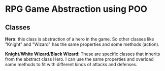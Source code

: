 # RPG Game Abstraction using POO

## Classes

**Hero**: this class is abstraction of a hero in the game. So other classes like "Knight" and "Wizard" has the same properties and some methods (action).

**Knight**/**White Wizard**/**Black Wizard**: These are specific classes that inherits from the abstract class Hero. I can use the same properties and overload some methods to fit with different kinds of attacks and defenses.